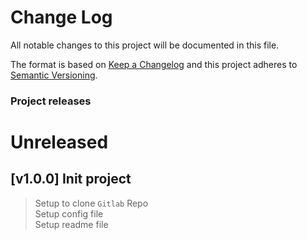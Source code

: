 # Change Log

All notable changes to this project will be documented in this file.

The format is based on [Keep a Changelog](http://keepachangelog.com/)
and this project adheres to [Semantic Versioning](http://semver.org/).

### Project releases

# Unreleased

## [v1.0.0] Init project

> Setup to clone `Gitlab` Repo  
> Setup config file  
> Setup readme file
